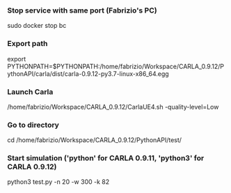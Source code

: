 ### Stop service with same port (Fabrizio's PC)
sudo docker stop bc

### Export path
export PYTHONPATH=$PYTHONPATH:/home/fabrizio/Workspace/CARLA_0.9.12/PythonAPI/carla/dist/carla-0.9.12-py3.7-linux-x86_64.egg

### Launch Carla 
/home/fabrizio/Workspace/CARLA_0.9.12/CarlaUE4.sh -quality-level=Low

### Go to directory
cd /home/fabrizio/Workspace/CARLA_0.9.12/PythonAPI/test/

### Start simulation ('python' for CARLA 0.9.11, 'python3' for CARLA 0.9.12)
python3 test.py -n 20 -w 300 -k 82
